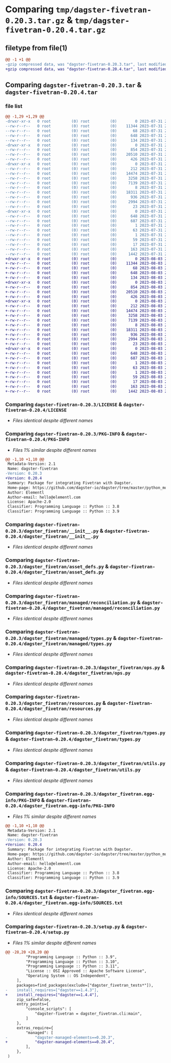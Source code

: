 # Comparing `tmp/dagster-fivetran-0.20.3.tar.gz` & `tmp/dagster-fivetran-0.20.4.tar.gz`

## filetype from file(1)

```diff
@@ -1 +1 @@
-gzip compressed data, was "dagster-fivetran-0.20.3.tar", last modified: Mon Jul 31 23:05:19 2023, max compression
+gzip compressed data, was "dagster-fivetran-0.20.4.tar", last modified: Thu Aug  3 21:59:40 2023, max compression
```

## Comparing `dagster-fivetran-0.20.3.tar` & `dagster-fivetran-0.20.4.tar`

### file list

```diff
@@ -1,29 +1,29 @@
-drwxr-xr-x   0 root         (0) root         (0)        0 2023-07-31 23:05:19.540815 dagster-fivetran-0.20.3/
--rw-r--r--   0 root         (0) root         (0)    11344 2023-07-31 22:58:19.000000 dagster-fivetran-0.20.3/LICENSE
--rw-r--r--   0 root         (0) root         (0)       68 2023-07-31 22:58:19.000000 dagster-fivetran-0.20.3/MANIFEST.in
--rw-r--r--   0 root         (0) root         (0)      648 2023-07-31 23:05:19.540815 dagster-fivetran-0.20.3/PKG-INFO
--rw-r--r--   0 root         (0) root         (0)      134 2023-07-31 22:58:19.000000 dagster-fivetran-0.20.3/README.md
-drwxr-xr-x   0 root         (0) root         (0)        0 2023-07-31 23:05:19.536816 dagster-fivetran-0.20.3/dagster_fivetran/
--rw-r--r--   0 root         (0) root         (0)      854 2023-07-31 22:58:19.000000 dagster-fivetran-0.20.3/dagster_fivetran/__init__.py
--rw-r--r--   0 root         (0) root         (0)    20510 2023-07-31 22:58:19.000000 dagster-fivetran-0.20.3/dagster_fivetran/asset_defs.py
--rw-r--r--   0 root         (0) root         (0)      426 2023-07-31 22:58:19.000000 dagster-fivetran-0.20.3/dagster_fivetran/cli.py
-drwxr-xr-x   0 root         (0) root         (0)        0 2023-07-31 23:05:19.540815 dagster-fivetran-0.20.3/dagster_fivetran/managed/
--rw-r--r--   0 root         (0) root         (0)      212 2023-07-31 22:58:19.000000 dagster-fivetran-0.20.3/dagster_fivetran/managed/__init__.py
--rw-r--r--   0 root         (0) root         (0)    14474 2023-07-31 22:58:19.000000 dagster-fivetran-0.20.3/dagster_fivetran/managed/reconciliation.py
--rw-r--r--   0 root         (0) root         (0)     3258 2023-07-31 22:58:19.000000 dagster-fivetran-0.20.3/dagster_fivetran/managed/types.py
--rw-r--r--   0 root         (0) root         (0)     7139 2023-07-31 22:58:19.000000 dagster-fivetran-0.20.3/dagster_fivetran/ops.py
--rw-r--r--   0 root         (0) root         (0)        8 2023-07-31 22:58:19.000000 dagster-fivetran-0.20.3/dagster_fivetran/py.typed
--rw-r--r--   0 root         (0) root         (0)    18311 2023-07-31 22:58:19.000000 dagster-fivetran-0.20.3/dagster_fivetran/resources.py
--rw-r--r--   0 root         (0) root         (0)      936 2023-07-31 22:58:19.000000 dagster-fivetran-0.20.3/dagster_fivetran/types.py
--rw-r--r--   0 root         (0) root         (0)     2994 2023-07-31 22:58:19.000000 dagster-fivetran-0.20.3/dagster_fivetran/utils.py
--rw-r--r--   0 root         (0) root         (0)       23 2023-07-31 22:58:19.000000 dagster-fivetran-0.20.3/dagster_fivetran/version.py
-drwxr-xr-x   0 root         (0) root         (0)        0 2023-07-31 23:05:19.536816 dagster-fivetran-0.20.3/dagster_fivetran.egg-info/
--rw-r--r--   0 root         (0) root         (0)      648 2023-07-31 23:05:19.000000 dagster-fivetran-0.20.3/dagster_fivetran.egg-info/PKG-INFO
--rw-r--r--   0 root         (0) root         (0)      687 2023-07-31 23:05:19.000000 dagster-fivetran-0.20.3/dagster_fivetran.egg-info/SOURCES.txt
--rw-r--r--   0 root         (0) root         (0)        1 2023-07-31 23:05:19.000000 dagster-fivetran-0.20.3/dagster_fivetran.egg-info/dependency_links.txt
--rw-r--r--   0 root         (0) root         (0)       63 2023-07-31 23:05:19.000000 dagster-fivetran-0.20.3/dagster_fivetran.egg-info/entry_points.txt
--rw-r--r--   0 root         (0) root         (0)        1 2023-07-31 23:05:19.000000 dagster-fivetran-0.20.3/dagster_fivetran.egg-info/not-zip-safe
--rw-r--r--   0 root         (0) root         (0)       59 2023-07-31 23:05:19.000000 dagster-fivetran-0.20.3/dagster_fivetran.egg-info/requires.txt
--rw-r--r--   0 root         (0) root         (0)       17 2023-07-31 23:05:19.000000 dagster-fivetran-0.20.3/dagster_fivetran.egg-info/top_level.txt
--rw-r--r--   0 root         (0) root         (0)      163 2023-07-31 23:05:19.540815 dagster-fivetran-0.20.3/setup.cfg
--rw-r--r--   0 root         (0) root         (0)     1442 2023-07-31 22:58:19.000000 dagster-fivetran-0.20.3/setup.py
+drwxr-xr-x   0 root         (0) root         (0)        0 2023-08-03 21:59:40.655230 dagster-fivetran-0.20.4/
+-rw-r--r--   0 root         (0) root         (0)    11344 2023-08-03 21:49:41.000000 dagster-fivetran-0.20.4/LICENSE
+-rw-r--r--   0 root         (0) root         (0)       68 2023-08-03 21:49:41.000000 dagster-fivetran-0.20.4/MANIFEST.in
+-rw-r--r--   0 root         (0) root         (0)      648 2023-08-03 21:59:40.655230 dagster-fivetran-0.20.4/PKG-INFO
+-rw-r--r--   0 root         (0) root         (0)      134 2023-08-03 21:49:41.000000 dagster-fivetran-0.20.4/README.md
+drwxr-xr-x   0 root         (0) root         (0)        0 2023-08-03 21:59:40.651230 dagster-fivetran-0.20.4/dagster_fivetran/
+-rw-r--r--   0 root         (0) root         (0)      854 2023-08-03 21:49:41.000000 dagster-fivetran-0.20.4/dagster_fivetran/__init__.py
+-rw-r--r--   0 root         (0) root         (0)    20510 2023-08-03 21:49:41.000000 dagster-fivetran-0.20.4/dagster_fivetran/asset_defs.py
+-rw-r--r--   0 root         (0) root         (0)      426 2023-08-03 21:49:41.000000 dagster-fivetran-0.20.4/dagster_fivetran/cli.py
+drwxr-xr-x   0 root         (0) root         (0)        0 2023-08-03 21:59:40.655230 dagster-fivetran-0.20.4/dagster_fivetran/managed/
+-rw-r--r--   0 root         (0) root         (0)      212 2023-08-03 21:49:41.000000 dagster-fivetran-0.20.4/dagster_fivetran/managed/__init__.py
+-rw-r--r--   0 root         (0) root         (0)    14474 2023-08-03 21:49:41.000000 dagster-fivetran-0.20.4/dagster_fivetran/managed/reconciliation.py
+-rw-r--r--   0 root         (0) root         (0)     3258 2023-08-03 21:49:41.000000 dagster-fivetran-0.20.4/dagster_fivetran/managed/types.py
+-rw-r--r--   0 root         (0) root         (0)     7139 2023-08-03 21:49:41.000000 dagster-fivetran-0.20.4/dagster_fivetran/ops.py
+-rw-r--r--   0 root         (0) root         (0)        8 2023-08-03 21:49:41.000000 dagster-fivetran-0.20.4/dagster_fivetran/py.typed
+-rw-r--r--   0 root         (0) root         (0)    18311 2023-08-03 21:49:41.000000 dagster-fivetran-0.20.4/dagster_fivetran/resources.py
+-rw-r--r--   0 root         (0) root         (0)      936 2023-08-03 21:49:41.000000 dagster-fivetran-0.20.4/dagster_fivetran/types.py
+-rw-r--r--   0 root         (0) root         (0)     2994 2023-08-03 21:49:41.000000 dagster-fivetran-0.20.4/dagster_fivetran/utils.py
+-rw-r--r--   0 root         (0) root         (0)       23 2023-08-03 21:49:41.000000 dagster-fivetran-0.20.4/dagster_fivetran/version.py
+drwxr-xr-x   0 root         (0) root         (0)        0 2023-08-03 21:59:40.651230 dagster-fivetran-0.20.4/dagster_fivetran.egg-info/
+-rw-r--r--   0 root         (0) root         (0)      648 2023-08-03 21:59:40.000000 dagster-fivetran-0.20.4/dagster_fivetran.egg-info/PKG-INFO
+-rw-r--r--   0 root         (0) root         (0)      687 2023-08-03 21:59:40.000000 dagster-fivetran-0.20.4/dagster_fivetran.egg-info/SOURCES.txt
+-rw-r--r--   0 root         (0) root         (0)        1 2023-08-03 21:59:40.000000 dagster-fivetran-0.20.4/dagster_fivetran.egg-info/dependency_links.txt
+-rw-r--r--   0 root         (0) root         (0)       63 2023-08-03 21:59:40.000000 dagster-fivetran-0.20.4/dagster_fivetran.egg-info/entry_points.txt
+-rw-r--r--   0 root         (0) root         (0)        1 2023-08-03 21:59:40.000000 dagster-fivetran-0.20.4/dagster_fivetran.egg-info/not-zip-safe
+-rw-r--r--   0 root         (0) root         (0)       59 2023-08-03 21:59:40.000000 dagster-fivetran-0.20.4/dagster_fivetran.egg-info/requires.txt
+-rw-r--r--   0 root         (0) root         (0)       17 2023-08-03 21:59:40.000000 dagster-fivetran-0.20.4/dagster_fivetran.egg-info/top_level.txt
+-rw-r--r--   0 root         (0) root         (0)      163 2023-08-03 21:59:40.655230 dagster-fivetran-0.20.4/setup.cfg
+-rw-r--r--   0 root         (0) root         (0)     1442 2023-08-03 21:49:41.000000 dagster-fivetran-0.20.4/setup.py
```

### Comparing `dagster-fivetran-0.20.3/LICENSE` & `dagster-fivetran-0.20.4/LICENSE`

 * *Files identical despite different names*

### Comparing `dagster-fivetran-0.20.3/PKG-INFO` & `dagster-fivetran-0.20.4/PKG-INFO`

 * *Files 1% similar despite different names*

```diff
@@ -1,10 +1,10 @@
 Metadata-Version: 2.1
 Name: dagster-fivetran
-Version: 0.20.3
+Version: 0.20.4
 Summary: Package for integrating Fivetran with Dagster.
 Home-page: https://github.com/dagster-io/dagster/tree/master/python_modules/libraries/dagster-fivetran
 Author: Elementl
 Author-email: hello@elementl.com
 License: Apache-2.0
 Classifier: Programming Language :: Python :: 3.8
 Classifier: Programming Language :: Python :: 3.9
```

### Comparing `dagster-fivetran-0.20.3/dagster_fivetran/__init__.py` & `dagster-fivetran-0.20.4/dagster_fivetran/__init__.py`

 * *Files identical despite different names*

### Comparing `dagster-fivetran-0.20.3/dagster_fivetran/asset_defs.py` & `dagster-fivetran-0.20.4/dagster_fivetran/asset_defs.py`

 * *Files identical despite different names*

### Comparing `dagster-fivetran-0.20.3/dagster_fivetran/managed/reconciliation.py` & `dagster-fivetran-0.20.4/dagster_fivetran/managed/reconciliation.py`

 * *Files identical despite different names*

### Comparing `dagster-fivetran-0.20.3/dagster_fivetran/managed/types.py` & `dagster-fivetran-0.20.4/dagster_fivetran/managed/types.py`

 * *Files identical despite different names*

### Comparing `dagster-fivetran-0.20.3/dagster_fivetran/ops.py` & `dagster-fivetran-0.20.4/dagster_fivetran/ops.py`

 * *Files identical despite different names*

### Comparing `dagster-fivetran-0.20.3/dagster_fivetran/resources.py` & `dagster-fivetran-0.20.4/dagster_fivetran/resources.py`

 * *Files identical despite different names*

### Comparing `dagster-fivetran-0.20.3/dagster_fivetran/types.py` & `dagster-fivetran-0.20.4/dagster_fivetran/types.py`

 * *Files identical despite different names*

### Comparing `dagster-fivetran-0.20.3/dagster_fivetran/utils.py` & `dagster-fivetran-0.20.4/dagster_fivetran/utils.py`

 * *Files identical despite different names*

### Comparing `dagster-fivetran-0.20.3/dagster_fivetran.egg-info/PKG-INFO` & `dagster-fivetran-0.20.4/dagster_fivetran.egg-info/PKG-INFO`

 * *Files 1% similar despite different names*

```diff
@@ -1,10 +1,10 @@
 Metadata-Version: 2.1
 Name: dagster-fivetran
-Version: 0.20.3
+Version: 0.20.4
 Summary: Package for integrating Fivetran with Dagster.
 Home-page: https://github.com/dagster-io/dagster/tree/master/python_modules/libraries/dagster-fivetran
 Author: Elementl
 Author-email: hello@elementl.com
 License: Apache-2.0
 Classifier: Programming Language :: Python :: 3.8
 Classifier: Programming Language :: Python :: 3.9
```

### Comparing `dagster-fivetran-0.20.3/dagster_fivetran.egg-info/SOURCES.txt` & `dagster-fivetran-0.20.4/dagster_fivetran.egg-info/SOURCES.txt`

 * *Files identical despite different names*

### Comparing `dagster-fivetran-0.20.3/setup.py` & `dagster-fivetran-0.20.4/setup.py`

 * *Files 1% similar despite different names*

```diff
@@ -28,20 +28,20 @@
         "Programming Language :: Python :: 3.9",
         "Programming Language :: Python :: 3.10",
         "Programming Language :: Python :: 3.11",
         "License :: OSI Approved :: Apache Software License",
         "Operating System :: OS Independent",
     ],
     packages=find_packages(exclude=["dagster_fivetran_tests*"]),
-    install_requires=["dagster==1.4.3"],
+    install_requires=["dagster==1.4.4"],
     zip_safe=False,
     entry_points={
         "console_scripts": [
             "dagster-fivetran = dagster_fivetran.cli:main",
         ]
     },
     extras_require={
         "managed": [
-            "dagster-managed-elements==0.20.3",
+            "dagster-managed-elements==0.20.4",
         ],
     },
 )
```

